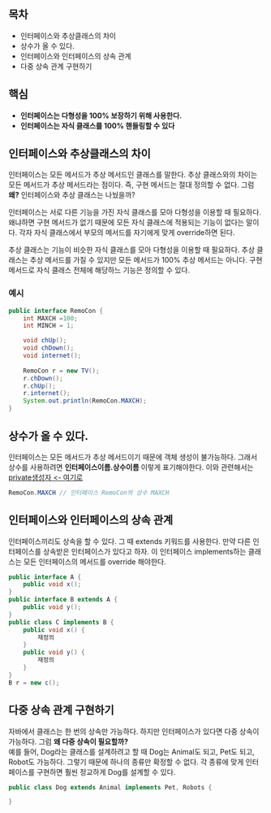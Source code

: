 ## 목차
- 인터페이스와 추상클래스의 차이
- 상수가 올 수 있다.
- 인터페이스와 인터페이스의 상속 관계
- 다중 상속 관계 구현하기
## 핵심
- **인터페이스는 다형성을 100% 보장하기 위해 사용한다.**
- **인터페이스는 자식 클래스를 100% 핸들링할 수 있다**

## 인터페이스와 추상클래스의 차이
인터페이스는 모든 메서드가 추상 메서드인 클래스를 말한다. 추상 클래스와의 차이는 모든 메서드가 추상 메서드라는 점이다. 즉, 구현 메서드는 절대 정의할 수 없다. 그럼 **왜?** 인터페이스와 추상 클래스는 나눴을까?<br>

인터페이스는 서로 다른 기능을 가진 자식 클래스를 모아 다형성을 이용할 때 필요하다. 왜냐하면 구현 메서드가 없기 때문에 모든 자식 클래스에 적용되는 기능이 없다는 말이다. 각자 자식 클래스에서 부모의 메서드를 자기에게 맞게 override하면 된다.<br>

추상 클래스는 기능이 비슷한 자식 클래스를 모아 다형성을 이용할 때 필요하다. 추상 클래스는 추상 메서드를 가질 수 있지만 모든 메서드가 100% 추상 메서드는 아니다. 구현 메서드로 자식 클래스 전체에 해당하느 기능은 정의할 수 있다. <br>

### 예시<br>
```java
public interface RemoCon {
    int MAXCH =100;
    int MINCH = 1;

    void chUp();
    void chDown();
    void internet();
    
    RemoCon r = new TV();
    r.chDown();
    r.chUp();
    r.internet();
    System.out.println(RemoCon.MAXCH);
}
```
## 상수가 올 수 있다.
인터페이스는 모든 메서드가 추상 메서드이기 때문에 객체 생성이 불가능하다. 그래서 상수를 사용하려면 **인터페이스이름.상수이름** 이렇게 표기해야한다. 이와 관련해서는 [private생성자 <- 여기로](https://guswns1659.tistory.com/42)<br>
```java
RemoCon.MAXCH // 인터페이스 RemoCon의 상수 MAXCH
```
## 인터페이스와 인터페이스의 상속 관계
인터페이스끼리도 상속을 할 수 있다. 그 때 extends 키워드를 사용한다. 만약 다른 인터페이스를 상속받은 인터페이스가 있다고 하자. 이 인터페이스 implements하는 클래스는 모든 인터페이스의 메서드를 override 해야한다.<br>
```java
public interface A {
    public void x();
}
public interface B extends A {
    public void y();
}
public class C implements B {
    public void x() {
        재정의
    }
    public void y() {
        재정의
    }
}
B r = new c();
```
## 다중 상속 관계 구현하기
자바에서 클래스는 한 번의 상속만 가능하다. 하지만 인터페이스가 있다면 다중 상속이 가능하다. 그럼 **왜 다중 상속이 필요할까?**<br>
예를 들어, Dog라는 클래스를 설계하려고 할 때 Dog는 Animal도 되고, Pet도 되고, Robot도 가능하다. 그렇기 때문에 하나의 종류만 확정할 수 없다. 각 종류에 맞게 인터페이스를 구현하면 훨씬 정교하게 Dog를 설계할 수 있다.<br>
```java
public class Dog extends Animal implements Pet, Robots {

}
```